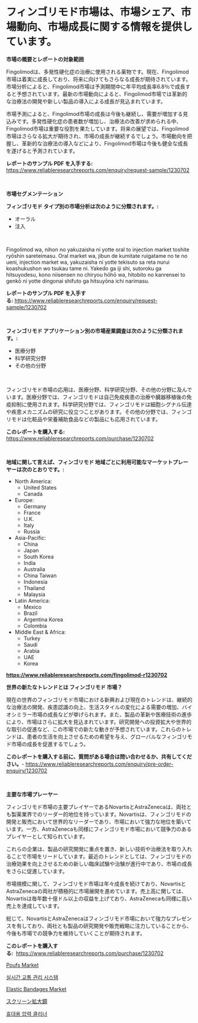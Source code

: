<p><h1>フィンゴリモド市場は、市場シェア、市場動向、市場成長に関する情報を提供しています。</h1></p><p><strong>市場の概要とレポートの対象範囲</strong></p>
<p><p>Fingolimodは、多発性硬化症の治療に使用される薬物です。現在、Fingolimod市場は着実に成長しており、将来に向けてもさらなる成長が期待されています。市場分析によると、Fingolimod市場は予測期間中に年平均成長率6.8％で成長すると予想されています。最新の市場動向によると、Fingolimod市場では革新的な治療法の開発や新しい製品の導入による成長が見込まれています。</p><p>市場予測によると、Fingolimod市場の成長は今後も継続し、需要が増加する見込みです。多発性硬化症の患者数が増加し、治療法の改善が求められる中、Fingolimod市場は重要な役割を果たしています。将来の展望では、Fingolimod市場はさらなる拡大が期待され、市場の成長が継続するでしょう。市場動向を把握し、革新的な治療法の導入などにより、Fingolimod市場は今後も健全な成長を遂げると予測されています。</p></p>
<p><strong>レポートのサンプル PDF を入手する:</strong> <a href="https://www.reliableresearchreports.com/enquiry/request-sample/1230702">https://www.reliableresearchreports.com/enquiry/request-sample/1230702</a></p>
<p>&nbsp;</p>
<p><strong>市場セグメンテーション</strong></p>
<p><strong>フィンゴリモド タイプ別の市場分析は次のように分類されます。:</strong></p>
<p><ul><li>オーラル</li><li>注入</li></ul></p>
<p>&nbsp;</p>
<p><p>Fingolimod wa, nihon no yakuzaisha ni yotte oral to injection market toshite ryōshin sareteimasu. Oral market wa, jibun de kumitate ruigatame no te no ueni, injection market wa, yakuzaisha ni yotte tekisuto sa reta nurui koashukushon wo tsukau tame ni. Yakedo ga iji shi, sutoroku ga hitsuyodesu, kono niisensen no chiryou hōhō wa, hitobito no kanrensei to genkō ni yotte dingonai shifuto ga hitsuyōna ichi narimasu.</p></p>
<p><strong>レポートのサンプル PDF を入手する:</strong>&nbsp;<a href="https://www.reliableresearchreports.com/enquiry/request-sample/1230702">https://www.reliableresearchreports.com/enquiry/request-sample/1230702</a></p>
<p>&nbsp;</p>
<p><strong> フィンゴリモド アプリケーション別の市場産業調査は次のように分類されます。:</strong></p>
<p><ul><li>医療分野</li><li>科学研究分野</li><li>その他の分野</li></ul></p>
<p>&nbsp;</p>
<p><p>フィンゴリモド市場の応用は、医療分野、科学研究分野、その他の分野に及んでいます。医療分野では、フィンゴリモドは自己免疫疾患の治療や臓器移植後の免疫抑制に使用されます。科学研究分野では、フィンゴリモドは細胞シグナル伝達や疾患メカニズムの研究に役立つことがあります。その他の分野では、フィンゴリモドは化粧品や栄養補助食品などの製品にも応用されています。</p></p>
<p><strong>このレポートを購入する:</strong>&nbsp; <a href="https://www.reliableresearchreports.com/purchase/1230702">https://www.reliableresearchreports.com/purchase/1230702</a></p>
<p>&nbsp;</p>
<p><strong>地域に関して言えば、フィンゴリモド 地域ごとに利用可能なマーケットプレーヤーは次のとおりです。:</strong></p>
<p><ul>
    <li>
        North America:
        <ul>
            <li>United States</li>
            <li>Canada</li>
        </ul>
    </li>
    <li>
        Europe:
        <ul>
            <li>Germany</li>
            <li>France</li>
            <li>U.K.</li>
            <li>Italy</li>
            <li>Russia</li>
        </ul>
    </li>
    <li>
        Asia-Pacific:
        <ul>
            <li>China</li>
            <li>Japan</li>
            <li>South Korea</li>
            <li>India</li>
            <li>Australia</li>
            <li>China Taiwan</li>
            <li>Indonesia</li>
            <li>Thailand</li>
            <li>Malaysia</li>
        </ul>
    </li>
    <li>
        Latin America:
        <ul>
            <li>Mexico</li>
            <li>Brazil</li>
            <li>Argentina Korea</li>
            <li>Colombia</li>
        </ul>
    </li>
    <li>
        Middle East & Africa:
        <ul>
            <li>Turkey</li>
            <li>Saudi</li>
            <li>Arabia</li>
            <li>UAE</li>
            <li>Korea</li>
        </ul>
    </li>
    </ul></p>
<p><strong><a href="https://www.reliableresearchreports.com/fingolimod-r1230702">https://www.reliableresearchreports.com/fingolimod-r1230702</a></strong>&nbsp;</p>
<p><strong>世界の新たなトレンドとは フィンゴリモド 市場？</strong></p>
<p><p>現在の世界のフィンゴリモド市場における新興および現在のトレンドは、継続的な治療法の開発、疾患認識の向上、生活スタイルの変化による需要の増加、バイオシミラー市場の成長などが挙げられます。また、製品の革新や医療技術の進歩により、市場はさらに拡大を見込まれています。研究開発への投資拡大や世界的な取引の促進など、この市場での新たな動きが予想されています。これらのトレンドは、患者の生活を向上させるための希望を与え、グローバルなフィンゴリモド市場の成長を促進するでしょう。</p></p>
<p><strong>このレポートを購入する前に、質問がある場合は問い合わせるか、共有してください。</strong>- <a href="https://www.reliableresearchreports.com/enquiry/pre-order-enquiry/1230702">https://www.reliableresearchreports.com/enquiry/pre-order-enquiry/1230702</a></p>
<p>&nbsp;</p>
<p><strong>主要な市場プレーヤー</strong></p>
<p><p>フィンゴリモド市場の主要プレイヤーであるNovartisとAstraZenecaは、両社とも製薬業界でのリーダー的地位を持っています。Novartisは、フィンゴリモドの開発と販売において世界的なリーダーであり、市場において強力な地位を築いています。一方、AstraZenecaも同様にフィンゴリモド市場において競争力のあるプレイヤーとして知られています。</p><p>これらの企業は、製品の研究開発に重点を置き、新しい技術や治療法を取り入れることで市場をリードしています。最近のトレンドとしては、フィンゴリモドの治療効果を向上させるための新しい臨床試験や治験が進行中であり、市場の成長をさらに促進しています。</p><p>市場規模に関して、フィンゴリモド市場は年々成長を続けており、NovartisとAstraZenecaの両社が積極的に市場展開を進めています。売上高に関しては、Novartisは毎年数十億ドル以上の収益を上げており、AstraZenecaも同様に高い売上を達成しています。</p><p>総じて、NovartisとAstraZenecaはフィンゴリモド市場において強力なプレゼンスを有しており、両社とも製品の研究開発や販売戦略に注力していることから、今後も市場での競争力を維持していくことが期待されます。</p></p>
<p><strong>このレポートを購入する:</strong>&nbsp;&nbsp;<a href="https://www.reliableresearchreports.com/purchase/1230702">https://www.reliableresearchreports.com/purchase/1230702</a></p>
<p><p><a href="https://www.linkedin.com/pulse/poufs-market-insights-cagr-trends-growth-strategies-proposis-udk7f?trackingId=U6wGfsUF7Ku1F%2FbeDX3JgQ%3D%3D">Poufs Market</a></p><p><a href="https://medium.com/@tonyolfson67562023/%EC%8B%A4%EC%8B%9C%EA%B0%84-%EA%B5%90%ED%86%B5-%EA%B4%80%EB%A6%AC-%EC%8B%9C%EC%8A%A4%ED%85%9C-%EC%8B%9C%EC%9E%A5-%EC%8B%9C%EC%9E%A5-cagr-%EC%8B%9C%EC%9E%A5-%EB%8F%99%ED%96%A5-%EB%B0%8F-%EC%84%B1%EC%9E%A5-%EC%A0%84%EB%9E%B5%EC%97%90-%EB%8C%80%ED%95%9C-%ED%86%B5%EC%B0%B0%EB%A0%A5-d0a55610f4d1">실시간 교통 관리 시스템</a></p><p><a href="https://www.linkedin.com/pulse/elastic-bandages-market-share-evolution-growth-trends-2024--xpwjf?trackingId=j0hon4ecddQvitIDsbJpYg%3D%3D">Elastic Bandages Market</a></p><p><a href="https://medium.com/@alletty768546/%E7%94%BB%E9%9D%A2%E6%8B%A1%E5%A4%A7%E5%99%A8%E5%B8%82%E5%A0%B4%E8%A6%8F%E6%A8%A1-%E5%B8%82%E5%A0%B4%E5%B1%95%E6%9C%9B%E3%81%A8%E5%B8%82%E5%A0%B4%E4%BA%88%E6%B8%AC-2024%E5%B9%B4%E3%81%8B%E3%82%892031%E5%B9%B4%E3%81%BE%E3%81%A7-a94f2be01359">スクリーン拡大鏡</a></p><p><a href="https://medium.com/@arthuralety6767836754/%ED%9C%B4%EB%8C%80%EC%9A%A9-%EC%95%95%EB%A0%A5-%EC%84%B8%EC%B2%99%EA%B8%B0-%EC%8B%9C%EC%9E%A5-%EB%B6%84%EC%84%9D-%EB%B0%8F-2024%EB%85%84%EB%B6%80%ED%84%B0-2031%EB%85%84%EA%B9%8C%EC%A7%80%EC%9D%98-%ED%81%AC%EA%B8%B0-%EC%98%88%EC%B8%A1-4b863d2cda36">휴대용 압력 클리너</a></p></p>